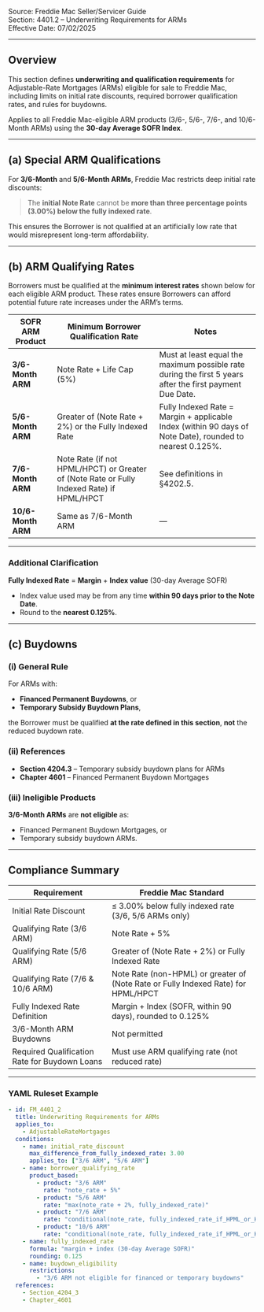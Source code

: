 Source: Freddie Mac Seller/Servicer Guide  
Section: 4401.2 – Underwriting Requirements for ARMs  
Effective Date: 07/02/2025  

---

## Overview
This section defines **underwriting and qualification requirements** for Adjustable-Rate Mortgages (ARMs) eligible for sale to Freddie Mac, including limits on initial rate discounts, required borrower qualification rates, and rules for buydowns.

Applies to all Freddie Mac-eligible ARM products (3/6-, 5/6-, 7/6-, and 10/6-Month ARMs) using the **30-day Average SOFR Index**.

---

## (a) Special ARM Qualifications

For **3/6-Month** and **5/6-Month ARMs**, Freddie Mac restricts deep initial rate discounts:

> The **initial Note Rate** cannot be **more than three percentage points (3.00%) below the fully indexed rate**.

This ensures the Borrower is not qualified at an artificially low rate that would misrepresent long-term affordability.

---

## (b) ARM Qualifying Rates

Borrowers must be qualified at the **minimum interest rates** shown below for each eligible ARM product. These rates ensure Borrowers can afford potential future rate increases under the ARM’s terms.

| SOFR ARM Product | Minimum Borrower Qualification Rate | Notes |
|------------------|--------------------------------------|-------|
| **3/6-Month ARM** | Note Rate + Life Cap (5%) | Must at least equal the maximum possible rate during the first 5 years after the first payment Due Date. |
| **5/6-Month ARM** | Greater of (Note Rate + 2%) or the Fully Indexed Rate | Fully Indexed Rate = Margin + applicable Index (within 90 days of Note Date), rounded to nearest 0.125%. |
| **7/6-Month ARM** | Note Rate (if not HPML/HPCT) or Greater of (Note Rate or Fully Indexed Rate) if HPML/HPCT | See definitions in §4202.5. |
| **10/6-Month ARM** | Same as 7/6-Month ARM | — |

---

### Additional Clarification

**Fully Indexed Rate** = **Margin** + **Index value** (30-day Average SOFR)  
- Index value used may be from any time **within 90 days prior to the Note Date**.  
- Round to the **nearest 0.125%**.  

---

## (c) Buydowns

### (i) General Rule  
For ARMs with:
- **Financed Permanent Buydowns**, or  
- **Temporary Subsidy Buydown Plans**,  

the Borrower must be qualified **at the rate defined in this section**, **not** the reduced buydown rate.

### (ii) References  
- **Section 4204.3** – Temporary subsidy buydown plans for ARMs  
- **Chapter 4601** – Financed Permanent Buydown Mortgages  

### (iii) Ineligible Products  
**3/6-Month ARMs** are **not eligible** as:
- Financed Permanent Buydown Mortgages, or  
- Temporary subsidy buydown ARMs.  

---

## Compliance Summary

| Requirement | Freddie Mac Standard |
|--------------|----------------------|
| Initial Rate Discount | ≤ 3.00% below fully indexed rate (3/6, 5/6 ARMs only) |
| Qualifying Rate (3/6 ARM) | Note Rate + 5% |
| Qualifying Rate (5/6 ARM) | Greater of (Note Rate + 2%) or Fully Indexed Rate |
| Qualifying Rate (7/6 & 10/6 ARM) | Note Rate (non-HPML) or greater of (Note Rate or Fully Indexed Rate) for HPML/HPCT |
| Fully Indexed Rate Definition | Margin + Index (SOFR, within 90 days), rounded to 0.125% |
| 3/6-Month ARM Buydowns | Not permitted |
| Required Qualification Rate for Buydown Loans | Must use ARM qualifying rate (not reduced rate) |

---

### YAML Ruleset Example

```yaml
- id: FM_4401_2
  title: Underwriting Requirements for ARMs
  applies_to:
    - AdjustableRateMortgages
  conditions:
    - name: initial_rate_discount
      max_difference_from_fully_indexed_rate: 3.00
      applies_to: ["3/6 ARM", "5/6 ARM"]
    - name: borrower_qualifying_rate
      product_based:
        - product: "3/6 ARM"
          rate: "note_rate + 5%"
        - product: "5/6 ARM"
          rate: "max(note_rate + 2%, fully_indexed_rate)"
        - product: "7/6 ARM"
          rate: "conditional(note_rate, fully_indexed_rate_if_HPML_or_HPCT)"
        - product: "10/6 ARM"
          rate: "conditional(note_rate, fully_indexed_rate_if_HPML_or_HPCT)"
    - name: fully_indexed_rate
      formula: "margin + index (30-day Average SOFR)"
      rounding: 0.125
    - name: buydown_eligibility
      restrictions:
        - "3/6 ARM not eligible for financed or temporary buydowns"
  references:
    - Section_4204_3
    - Chapter_4601
